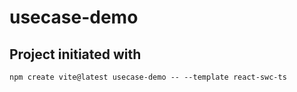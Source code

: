 # usecase-demo

## Project initiated with

```
npm create vite@latest usecase-demo -- --template react-swc-ts
```
